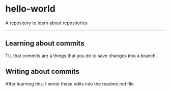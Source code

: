 # hello-world
A repository to learn about repositories

-----
## Learning about commits
TIL that commits are a things that you do to save changes into a branch.

## Writing about commits
After learning this, I wrote these edits into the readme.md file
